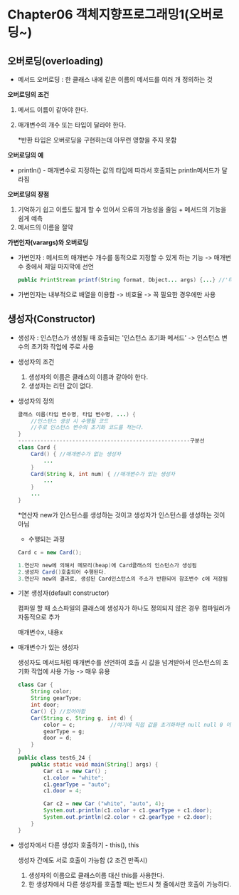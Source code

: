 # Chapter06 객체지향프로그래밍1(오버로딩~)

## 오버로딩(overloading)

- 메서드 오버로딩 : 한 클래스 내에 같은 이름의 메서드를 여러 개 정의하는 것

**오버로딩의 조건**

1. 메서드 이름이 같아야 한다.

2. 매개변수의 개수 또는 타입이 달라야 한다.

   *반환 타입은 오버로딩을 구현하는데 아무런 영향을 주지 못함



**오버로딩의 예**

- println() - 매개변수로 지정하는 값의 타입에 따라서 호출되는 println메서드가 달라짐



**오버로딩의 장점**

1. 기억하기 쉽고 이름도 짧게 할 수 있어서 오류의 가능성을 줄임 + 메서드의 기능을 쉽게 예측
2. 메서드의 이름을 절약



**가변인자(varargs)와 오버로딩**

- 가변인자 : 메서드의 매개변수 개수를 동적으로 지정할 수 있게 하는 기능 -> 매개변수 중에서 제일 마지막에 선언

  ```java
  public PrintStream printf(String format, Dbject... args) {...} //'타입... 변수명'의 형식으로 선언
  ```

  

- 가변인자는 내부적으로 배열을 이용함 -> 비효율 -> 꼭 필요한 경우에만 사용



## 생성자(Constructor)

- 생성자 : 인스턴스가 생성될 때 호출되는 '인스턴스 초기화 메서드' -> 인스턴스 변수의 초기화 작업에 주로 사용

- 생성자의 조건

  1. 생성자의 이름은 클래스의 이름과 같아야 한다.
  2. 생성자는 리턴 값이 없다.

- 생성자의 정의

  ```java
  클래스 이름(타입 변수명, 타입 변수명, ...) {
      //인스턴스 생성 시 수행될 코드
      //주로 인스턴스 변수의 초기화 코드를 적는다.
  }
  ------------------------------------------------------구분선
  class Card {
      Card() { //매개변수가 없는 생성자
          ...
      }
      Card(String k, int num) { //매개변수가 있는 생성자
          ...
      }
      ...
  }
  ```

  *연산자 new가 인스턴스를 생성하는 것이고 생성자가 인스턴스를 생성하는 것이 아님

  - 수행되는 과정

  ```java
  Card c = new Card();
  
  1.연산자 new에 의해서 메모리(heap)에 Card클래스의 인스턴스가 생성됨
  2.생성자 Card()호출되어 수행된다.
  3.연산자 new의 결과로, 생성된 Card인스턴스의 주소가 반환되어 참조변수 c에 저장됨
  ```

- 기본 생성자(default constructor)

  컴파일 할 때 소스파일의 클래스에 생성자가 하나도 정의되지 않은 경우 컴파일러가 자동적으로 추가

  매개변수x, 내용x

- 매개변수가 있는 생성자

  생성자도 메서드처럼 매개변수를 선언하여 호출 시 값을 넘겨받아서 인스턴스의 초기화 작업에 사용 가능 -> 매우 유용

  ```java
  class Car {
      String color;
      String gearType;
      int door;
      Car() {} //있어야함
      Car(String c, String g, int d) {
          color = c;           //여기에 직접 값을 초기화하면 null null 0 이 됨
          gearType = g;
          door = d;
      }
  }
  public class test6_24 {
      public static void main(String[] args) {
          Car c1 = new Car() ;
          c1.color = "white";
          c1.gearType = "auto";
          c1.door = 4;
  
          Car c2 = new Car ("white", "auto", 4);
          System.out.println(c1.color + c1.gearType + c1.door);
          System.out.println(c2.color + c2.gearType + c2.door);
      }
  }
  
  ```

- 생성자에서 다른 생성자 호출하기 - this(), this

  생성자 간에도 서로 호출이 가능함 (2 조건 만족시)

  1. 생성자의 이름으로 클래스이름 대신 this를 사용한다.
  2. 한 생성자에서 다른 생성자를 호출할 때는 반드시 첫 줄에서만 호출이 가능하다.